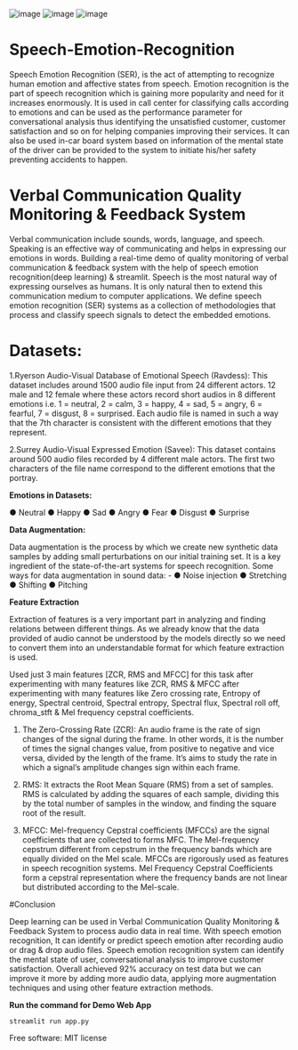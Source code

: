 ![image](https://user-images.githubusercontent.com/97804403/190919412-fff26825-d471-4a57-81b4-1aead9d48bfd.png)
![image](https://user-images.githubusercontent.com/97804403/190919419-0eedef7c-3447-4465-b59b-8eb85adab277.png)
![image](https://user-images.githubusercontent.com/97804403/190919424-7f9abda6-8a49-49b6-a549-6e9a8b00b1bd.png)


# Speech-Emotion-Recognition

Speech Emotion Recognition (SER), is the act of attempting to recognize human emotion and affective states from speech. Emotion recognition is the part of speech recognition which is gaining more popularity and need for it increases enormously. It is used in call center for classifying calls according to emotions and can be used as the performance parameter for conversational analysis thus identifying the unsatisfied customer, customer satisfaction and so on for helping companies improving their services. It can also be used in-car board system based on information of the mental state of the driver can be provided to the system to initiate his/her safety preventing accidents to happen.

# Verbal Communication Quality Monitoring & Feedback System

Verbal communication include sounds, words, language, and speech. Speaking is an effective way of communicating and helps in expressing our emotions in words. Building a real-time demo of quality monitoring of verbal communication & feedback system with the help of speech emotion recognition(deep learning) & streamlit. Speech is the most natural way of expressing ourselves as humans. It is only natural then to extend this communication medium to computer applications. We define speech emotion recognition (SER) systems as a collection of methodologies that process and classify speech signals to detect the embedded emotions.

# Datasets:

1.Ryerson Audio-Visual Database of Emotional Speech (Ravdess):
This dataset includes around 1500 audio file input from 24 different actors. 12 male and 12 female where these actors record short audios in 8 different emotions i.e. 1 = neutral, 2 = calm, 3 = happy, 4 = sad, 5 = angry, 6 = fearful, 7 = disgust, 8 = surprised. Each audio file is named in such a way that the 7th character is consistent with the different emotions that they represent.

2.Surrey Audio-Visual Expressed Emotion (Savee):
This dataset contains around 500 audio files recorded by 4 different male actors. The first two characters of the file name correspond to the different emotions that the portray.

**Emotions in Datasets:**

● Neutral ● Happy ● Sad ● Angry ● Fear ● Disgust ● Surprise

**Data Augmentation:**

Data augmentation is the process by which we create new synthetic data samples by adding small perturbations on our initial training set. It is a key ingredient of the state-of-the-art systems for speech recognition. Some ways for data augmentation in sound data: - ● Noise injection ● Stretching ● Shifting ● Pitching

**Feature Extraction**

Extraction of features is a very important part in analyzing and finding relations between different things. As we already know that the data provided of audio cannot be understood by the models directly so we need to convert them into an understandable format for which feature extraction is used.

Used just 3 main features [ZCR, RMS and MFCC] for this task after experimenting with many features like ZCR, RMS & MFCC after experimenting with many features like Zero crossing rate, Entropy of energy, Spectral centroid, Spectral entropy, Spectral flux, Spectral roll off, chroma_stft & Mel frequency cepstral coefficients.

1. The Zero-Crossing Rate (ZCR): An audio frame is the rate of sign changes of the signal during the frame. In other words, it is the number of times the signal changes value, from positive to negative and vice versa, divided by the length of the frame. It’s aims to study the rate in which a signal’s amplitude changes sign within each frame.

2. RMS: It extracts the Root Mean Square (RMS) from a set of samples. RMS is calculated by adding the squares of each sample, dividing this by the total number of samples in the window, and finding the square root of the result.

3. MFCC: Mel-frequency Cepstral coefficients (MFCCs) are the signal coefficients that are collected to forms MFC. The Mel-frequency cepstrum different from cepstrum in the frequency bands which are equally divided on the Mel scale. MFCCs are rigorously used as features in speech recognition systems. Mel Frequency Cepstral Coefficients form a cepstral representation where the frequency bands are not linear but distributed according to the Mel-scale.

#Conclusion

Deep learning can be used in Verbal Communication Quality Monitoring & Feedback System to process audio data in real time. With speech emotion recognition, It can identify or predict speech emotion after recording audio or drag & drop audio files. Speech emotion recognition system can identify the mental state of user, conversational analysis to improve customer satisfaction. Overall achieved 92% accuracy on test data but we can improve it more by adding more audio data, applying more augmentation techniques and using other feature extraction methods.

**Run the command for Demo Web App**

`` streamlit run app.py ``

Free software: MIT license
